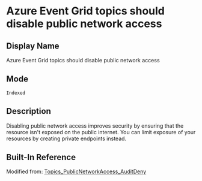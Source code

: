 # Azure Event Grid topics should disable public network access

## Display Name

Azure Event Grid topics should disable public network access

## Mode

`Indexed`

## Description

Disabling public network access improves security by ensuring that the resource isn't exposed on the public internet. You can limit exposure of your resources by creating private endpoints instead.

## Built-In Reference

Modified from: [Topics_PublicNetworkAccess_AuditDeny](https://github.com/Azure/azure-policy/blob/master/built-in-policies/policyDefinitions/Event%20Grid/Topics_PublicNetworkAccess_AuditDeny.json)

